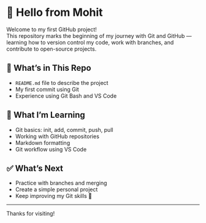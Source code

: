 
# 👋 Hello from Mohit

Welcome to my first GitHub project!  
This repository marks the beginning of my journey with Git and GitHub — learning how to version control my code, work with branches, and contribute to open-source projects.

## 📘 What’s in This Repo

- `README.md` file to describe the project
- My first commit using Git
- Experience using Git Bash and VS Code

## 🧠 What I’m Learning
- Git basics: init, add, commit, push, pull
- Working with GitHub repositories
- Markdown formatting
- Git workflow using VS Code

## ✅ What’s Next
- Practice with branches and merging
- Create a simple personal project
- Keep improving my Git skills 💪

---

Thanks for visiting!
